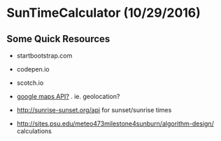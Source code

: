 # SunTimeCalculator (10/29/2016)
## Some Quick Resources

- startbootstrap.com
- codepen.io
- scotch.io
- [google maps API?](https://developers.google.com/maps/web-services/) .  ie. geolocation?

- http://sunrise-sunset.org/api for sunset/sunrise times
- http://sites.psu.edu/meteo473milestone4sunburn/algorithm-design/ calculations
